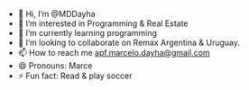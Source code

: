 - 👋 Hi, I’m @MDDayha
- 👀 I’m interested in Programming & Real Estate
- 🌱 I’m currently learning programming
- 💞️ I’m looking to collaborate on Remax Argentina & Uruguay.
- 📫 How to reach me apf.marcelo.dayha@gmail.com
- 😄 Pronouns: Marce
- ⚡ Fun fact: Read & play soccer

<!---
MDDayha/MDDayha is a ✨ special ✨ repository because its `README.md` (this file) appears on your GitHub profile.
You can click the Preview link to take a look at your changes.
--->
